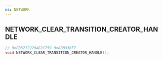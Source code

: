 ```yaml
---
ns: NETWORK
---
```

## NETWORK_CLEAR_TRANSITION_CREATOR_HANDLE

```c
// 0xFB3272229A82C759 0x8BB336F7
void NETWORK_CLEAR_TRANSITION_CREATOR_HANDLE();
```


